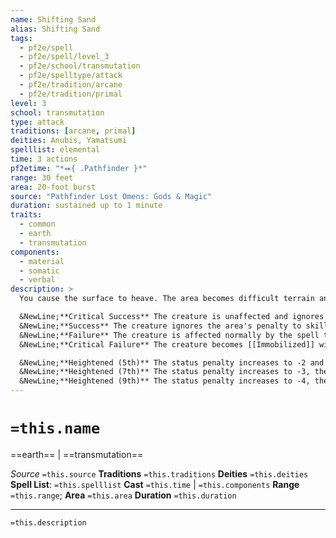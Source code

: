 ```yaml
---
name: Shifting Sand
alias: Shifting Sand
tags:
  - pf2e/spell
  - pf2e/spell/level_3
  - pf2e/school/transmutation
  - pf2e/spelltype/attack
  - pf2e/tradition/arcane
  - pf2e/tradition/primal
level: 3
school: transmutation
type: attack
traditions: [arcane, primal]
deities: Anubis, Yamatsumi
spelllist: elemental
time: 3 actions
pf2etime: "*⬽{ .Pathfinder }*"
range: 30 feet
area: 20-foot burst
source: "Pathfinder Lost Omens: Gods & Magic"
duration: sustained up to 1 minute
traits:
  - common
  - earth
  - transmutation
components:
  - material
  - somatic
  - verbal
description: >
  You cause the surface to heave. The area becomes difficult terrain and any tracks in the area are destroyed by the churning ground. Creatures standing in the area take a -1 status penalty to Acrobatics checks to Balance and Tumble Through and Athletics checks to High Jump and Long Jump. The first time each round you Sustain the Spell, you can move the churning area up to 10 feet in any direction. Creatures immobilized by the spell are carried along with the shifting sand in the same direction, if possible; this movement is forced movement. Creatures that enter or begin their turn standing in the shifting sand must attempt a Reflex save.

  &NewLine;**Critical Success** The creature is unaffected and ignores the area's difficult terrain and penalty to skill checks until the end of its turn.
  &NewLine;**Success** The creature ignores the area's penalty to skill checks until the end of its turn.
  &NewLine;**Failure** The creature is affected normally by the spell this turn.
  &NewLine;**Critical Failure** The creature becomes [[Immobilized]] within the spell's area until it Escapes. If the creature was already immobilized by shifting sands, it also falls [[Prone]].

  &NewLine;**Heightened (5th)** The status penalty increases to -2 and the spell's range increases to 60 feet.
  &NewLine;**Heightened (7th)** The status penalty increases to -3, the spell's range increases to 60 feet, and the spell's area increases to a 30-foot burst.
  &NewLine;**Heightened (9th)** The status penalty increases to -4, the spell's range increases to 60 feet, and the spell's area increases to a 40-foot burst.
---
```

# `=this.name`
==earth== | ==transmutation==

*Source* `=this.source`
**Traditions** `=this.traditions`
**Deities** `=this.deities`
**Spell List**: `=this.spelllist`
**Cast** `=this.time` | `=this.components`
**Range** `=this.range`; **Area** `=this.area`
**Duration** `=this.duration`

***
`=this.description`